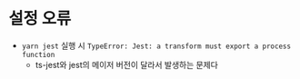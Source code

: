 # 설정 오류

* `yarn jest` 실행 시 `TypeError: Jest: a transform must export a process function`
    * ts-jest와 jest의 메이저 버전이 달라서 발생하는 문제다